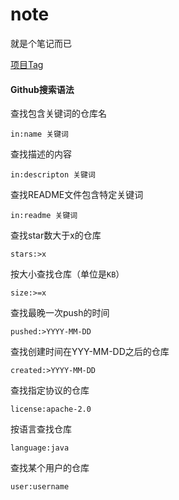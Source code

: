 # note

就是个笔记而已

[项目Tag]( https://shields.io/ )

#### Github搜索语法

查找包含关键词的仓库名

```
in:name 关键词
```

 查找描述的内容 

```
in:descripton 关键词
```

查找README文件包含特定关键词 

```
in:readme 关键词
```

查找star数大于x的仓库

```
stars:>x
```

按大小查找仓库（单位是`KB`）

```
size:>=x
```

查找最晚一次push的时间

```
pushed:>YYYY-MM-DD
```

查找创建时间在YYY-MM-DD之后的仓库

```
created:>YYYY-MM-DD
```

查找指定协议的仓库

```
license:apache-2.0
```

按语言查找仓库

```
language:java
```

查找某个用户的仓库

```
user:username
```


